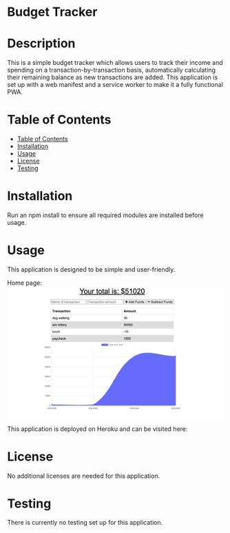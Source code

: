 # Budget Tracker

# Description

This is a simple budget tracker which allows users to track their income and spending on a transaction-by-transaction basis, automatically calculating their remaining balance as new transactions are added. This application is set up with a web manifest and a service worker to make it a fully functional PWA.

# Table of Contents

- [Table of Contents](#table-of-contents)
- [Installation](#installation)
- [Usage](#usage)
- [License](#license)
- [Testing](#testing)

<a name="install"></a>

# Installation

Run an npm install to ensure all required modules are installed before usage.

<a name="usage"></a>

# Usage

This application is designed to be simple and user-friendly.

Home page: <img src = "public/assets/budgettracker-home.png">

This application is deployed on Heroku and can be visited here:

<a name="lic"></a>

# License

No additional licenses are needed for this application.

<a name="test"></a>

# Testing

There is currently no testing set up for this application.

<a name="contr"></a>
